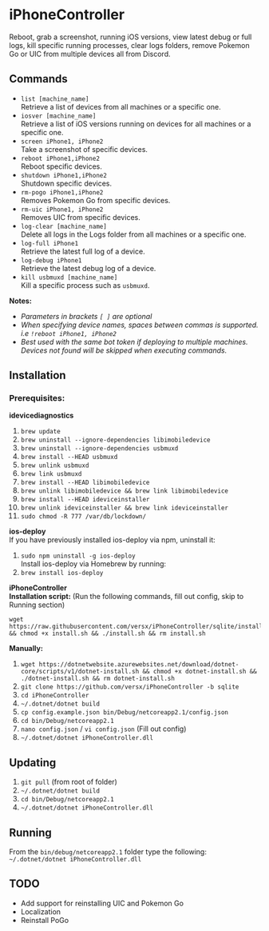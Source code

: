 # iPhoneController  
Reboot, grab a screenshot, running iOS versions, view latest debug or full logs, kill specific running processes, clear logs folders, remove Pokemon Go or UIC from multiple devices all from Discord.  

## Commands  
- `list [machine_name]`  
  Retrieve a list of devices from all machines or a specific one.  
- `iosver [machine_name]`  
  Retrieve a list of iOS versions running on devices for all machines or a specific one.  
- `screen iPhone1, iPhone2`  
  Take a screenshot of specific devices.  
- `reboot iPhone1,iPhone2`  
  Reboot specific devices.  
- `shutdown iPhone1,iPhone2`  
  Shutdown specific devices.  
- `rm-pogo iPhone1,iPhone2`  
  Removes Pokemon Go from specific devices.  
- `rm-uic iPhone1, iPhone2`  
  Removes UIC from specific devices.  
- `log-clear [machine_name]`  
  Delete all logs in the Logs folder from all machines or a specific one.  
- `log-full iPhone1`  
  Retrieve the latest full log of a device.  
- `log-debug iPhone1`  
  Retrieve the latest debug log of a device.  
- `kill usbmuxd [machine_name]`  
  Kill a specific process such as `usbmuxd`.  

**Notes:**  
- *Parameters in brackets `[ ]` are optional*  
- *When specifying device names, spaces between commas is supported. i.e `!reboot iPhone1, iPhone2`*  
- *Best used with the same bot token if deploying to multiple machines. Devices not found will be skipped when executing commands.*  

## Installation  

### Prerequisites:  
__idevicediagnostics__  
1. `brew update`  
2. `brew uninstall --ignore-dependencies libimobiledevice`  
3. `brew uninstall --ignore-dependencies usbmuxd`  
4. `brew install --HEAD usbmuxd`  
5. `brew unlink usbmuxd`  
6. `brew link usbmuxd`  
7. `brew install --HEAD libimobiledevice`  
8. `brew unlink libimobiledevice && brew link libimobiledevice`  
9. `brew install --HEAD ideviceinstaller`  
10. `brew unlink ideviceinstaller && brew link ideviceinstaller`  
11. `sudo chmod -R 777 /var/db/lockdown/`  

__ios-deploy__  
If you have previously installed ios-deploy via npm, uninstall it:  
1. `sudo npm uninstall -g ios-deploy`  
Install ios-deploy via Homebrew by running:  
2. `brew install ios-deploy`  

__iPhoneController__  
**Installation script:** (Run the following commands, fill out config, skip to Running section)  
```
wget https://raw.githubusercontent.com/versx/iPhoneController/sqlite/install.sh && chmod +x install.sh && ./install.sh && rm install.sh
```

**Manually:**  
1. `wget https://dotnetwebsite.azurewebsites.net/download/dotnet-core/scripts/v1/dotnet-install.sh && chmod +x dotnet-install.sh && ./dotnet-install.sh && rm dotnet-install.sh`  
2. `git clone https://github.com/versx/iPhoneController -b sqlite`  
3. `cd iPhoneController`  
4. `~/.dotnet/dotnet build`  
5. `cp config.example.json bin/Debug/netcoreapp2.1/config.json`  
6. `cd bin/Debug/netcoreapp2.1`  
7. `nano config.json` / `vi config.json` (Fill out config)  
8. `~/.dotnet/dotnet iPhoneController.dll`  

## Updating  
1. `git pull` (from root of folder)  
2. `~/.dotnet/dotnet build`  
3. `cd bin/Debug/netcoreapp2.1`  
4. `~/.dotnet/dotnet iPhoneController.dll`  

## Running  
From the `bin/debug/netcoreapp2.1` folder type the following:  
`~/.dotnet/dotnet iPhoneController.dll`  

## TODO  
- Add support for reinstalling UIC and Pokemon Go  
- Localization  
- Reinstall PoGo
